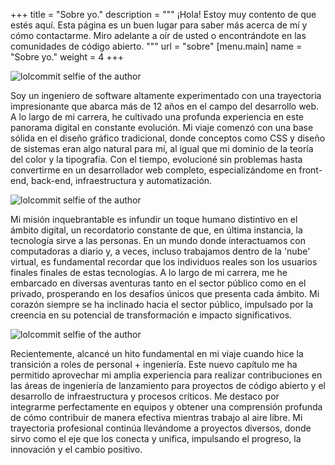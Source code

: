 +++
title = "Sobre yo."
description = """
¡Hola! Estoy muy contento de que estés aquí. Esta página es un buen lugar para
saber más acerca de mí y cómo contactarme. Miro adelante a oír de usted o
encontrándote en las comunidades de código abierto.
"""
url = "sobre"
[menu.main]
name = "Sobre yo."
weight = 4
+++

<img class="md:w-80 md:float-right md:pl-6" alt="lolcommit selfie of the author"
src="/images/about-3.jpg" />

Soy un ingeniero de software altamente experimentado con una trayectoria
impresionante que abarca más de 12 años en el campo del desarrollo web. A lo
largo de mi carrera, he cultivado una profunda experiencia en este panorama
digital en constante evolución. Mi viaje comenzó con una base sólida en el
diseño gráfico tradicional, donde conceptos como CSS y diseño de sistemas eran
algo natural para mí, al igual que mi dominio de la teoría del color y la
tipografía. Con el tiempo, evolucioné sin problemas hasta convertirme en un
desarrollador web completo, especializándome en front-end, back-end,
infraestructura y automatización.

<img class="md:w-80 md:float-left md:mr-8" alt="lolcommit selfie of the author"
src="/images/about-2.jpg" />

Mi misión inquebrantable es infundir un toque humano distintivo en el ámbito
digital, un recordatorio constante de que, en última instancia, la tecnología
sirve a las personas. En un mundo donde interactuamos con computadoras a diario
y, a veces, incluso trabajamos dentro de la 'nube' virtual, es fundamental
recordar que los individuos reales son los usuarios finales finales de estas
tecnologías. A lo largo de mi carrera, me he embarcado en diversas aventuras
tanto en el sector público como en el privado, prosperando en los desafíos
únicos que presenta cada ámbito. Mi corazón siempre se ha inclinado hacia el
sector público, impulsado por la creencia en su potencial de transformación e
impacto significativos.

<img class="md:w-80 md:float-right md:pl-6" alt="lolcommit selfie of the author"
src="/images/about-1.gif" />

Recientemente, alcancé un hito fundamental en mi viaje cuando hice la transición
a roles de personal + ingeniería. Este nuevo capítulo me ha permitido aprovechar
mi amplia experiencia para realizar contribuciones en las áreas de ingeniería de
lanzamiento para proyectos de código abierto y el desarrollo de infraestructura
y procesos críticos. Me destaco por integrarme perfectamente en equipos y
obtener una comprensión profunda de cómo contribuir de manera efectiva mientras
trabajo al aire libre. Mi trayectoria profesional continúa llevándome a
proyectos diversos, donde sirvo como el eje que los conecta y unifica,
impulsando el progreso, la innovación y el cambio positivo.
